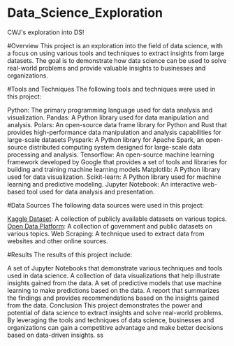 # Data_Science_Exploration
CWJ's exploration into DS!

#Overview
This project is an exploration into the field of data science, with a focus on using various tools and techniques to extract insights from large datasets. The goal is to demonstrate how data science can be used to solve real-world problems and provide valuable insights to businesses and organizations.

#Tools and Techniques
The following tools and techniques were used in this project:

Python: The primary programming language used for data analysis and visualization.
Pandas: A Python library used for data manipulation and analysis.
Polars: An open-source data frame library for Python and Rust that provides high-performance data manipulation and analysis capabilities for large-scale datasets
Pyspark: A Python library for Apache Spark, an open-source distributed computing system designed for large-scale data processing and analysis.
Tensorflow: An open-source machine learning framework developed by Google that provides a set of tools and libraries for building and training machine learning models
Matplotlib: A Python library used for data visualization.
Scikit-learn: A Python library used for machine learning and predictive modeling.
Jupyter Notebook: An interactive web-based tool used for data analysis and presentation.

#Data Sources
The following data sources were used in this project:

[Kaggle Dataset](https://www.kaggle.com/datasets): A collection of publicly available datasets on various topics.
[Open Data Platform](https://data.gov/): A collection of government and public datasets on various topics.
Web Scraping: A technique used to extract data from websites and other online sources.

#Results
The results of this project include:

A set of Jupyter Notebooks that demonstrate various techniques and tools used in data science.
A collection of data visualizations that help illustrate insights gained from the data.
A set of predictive models that use machine learning to make predictions based on the data.
A report that summarizes the findings and provides recommendations based on the insights gained from the data.
Conclusion
This project demonstrates the power and potential of data science to extract insights and solve real-world problems. By leveraging the tools and techniques of data science, businesses and organizations can gain a competitive advantage and make better decisions based on data-driven insights.
ss